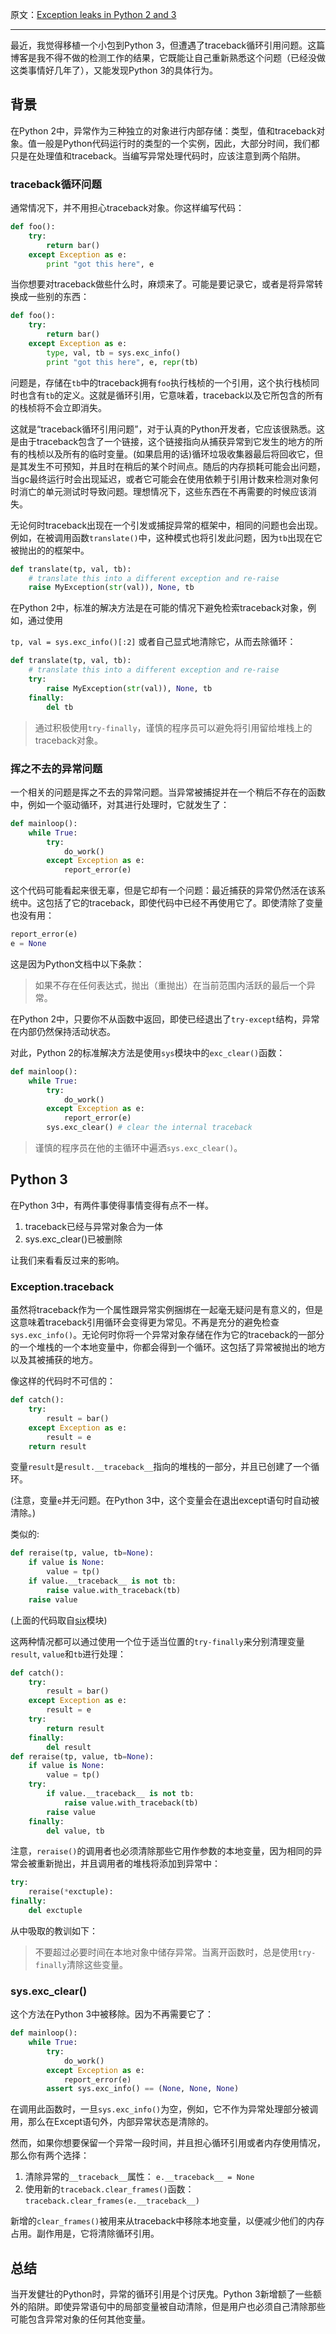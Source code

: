 原文：[Exception leaks in Python 2 and 3](http://cosmicpercolator.com/2016/01/13/exception-leaks-in-python-2-and-3/)

---
最近，我觉得移植一个小包到Python 3，但遭遇了traceback循环引用问题。这篇博客是我不得不做的检测工作的结果，它既能让自己重新熟悉这个问题（已经没做这类事情好几年了），又能发现Python 3的具体行为。

## 背景

在Python 2中，异常作为三种独立的对象进行内部存储：类型，值和traceback对象。值一般是Python代码运行时的类型的一个实例，因此，大部分时间，我们都只是在处理值和traceback。当编写异常处理代码时，应该注意到两个陷阱。

### traceback循环问题

通常情况下，并不用担心traceback对象。你这样编写代码：
```python
def foo():
    try:
        return bar()
    except Exception as e:
        print "got this here", e
```
当你想要对traceback做些什么时，麻烦来了。可能是要记录它，或者是将异常转换成一些别的东西：
```python
def foo():
    try:
        return bar()
    except Exception as e:
        type, val, tb = sys.exc_info()
        print "got this here", e, repr(tb)
```
问题是，存储在`tb`中的traceback拥有`foo`执行栈桢的一个引用，这个执行栈桢同时也含有`tb`的定义。这就是循环引用，它意味着，traceback以及它所包含的所有的栈桢将不会立即消失。

这就是“traceback循环引用问题”，对于认真的Python开发者，它应该很熟悉。这是由于traceback包含了一个链接，这个链接指向从捕获异常到它发生的地方的所有的栈桢以及所有的临时变量。(如果启用的话)循环垃圾收集器最后将回收它，但是其发生不可预知，并且时在稍后的某个时间点。随后的内存损耗可能会出问题，当gc最终运行时会出现延迟，或者它可能会在使用依赖于引用计数来检测对象何时消亡的单元测试时导致问题。理想情况下，这些东西在不再需要的时候应该消失。

无论何时traceback出现在一个引发或捕捉异常的框架中，相同的问题也会出现。例如，在被调用函数`translate()`中，这种模式也将引发此问题，因为`tb`出现在它被抛出的的框架中。
```python
def translate(tp, val, tb):
    # translate this into a different exception and re-raise
    raise MyException(str(val)), None, tb
```
在Python 2中，标准的解决方法是在可能的情况下避免检索traceback对象，例如，通过使用

`tp, val = sys.exc_info()[:2]`
或者自己显式地清除它，从而去除循环：
```python
def translate(tp, val, tb):
    # translate this into a different exception and re-raise
    try:
        raise MyException(str(val)), None, tb
    finally:
        del tb
```
>通过积极使用`try-finally`，谨慎的程序员可以避免将引用留给堆栈上的traceback对象。

### 挥之不去的异常问题

一个相关的问题是挥之不去的异常问题。当异常被捕捉并在一个稍后不存在的函数中，例如一个驱动循环，对其进行处理时，它就发生了：
```python
def mainloop():
    while True:
        try:
            do_work()
        except Exception as e:
            report_error(e)
```
这个代码可能看起来很无辜，但是它却有一个问题：最近捕获的异常仍然活在该系统中。这包括了它的traceback，即使代码中已经不再使用它了。即使清除了变量也没有用：
```python
report_error(e)
e = None
```
这是因为Python文档中以下条款：

>如果不存在任何表达式，抛出（重抛出）在当前范围内活跃的最后一个异常。

在Python 2中，只要你不从函数中返回，即使已经退出了`try-except`结构，异常在内部仍然保持活动状态。

对此，Python 2的标准解决方法是使用`sys`模块中的`exc_clear()`函数：
```python
def mainloop():
    while True:
        try:
            do_work()
        except Exception as e:
            report_error(e)
        sys.exc_clear() # clear the internal traceback
```
>谨慎的程序员在他的主循环中遍洒`sys.exc_clear()`。

## Python 3

在Python 3中，有两件事使得事情变得有点不一样。

1. traceback已经与异常对象合为一体
2. sys.exc_clear()已被删除

让我们来看看反过来的影响。

### Exception.__traceback__

虽然将traceback作为一个属性跟异常实例捆绑在一起毫无疑问是有意义的，但是这意味着traceback引用循环会变得更为常见。不再是充分的避免检查`sys.exc_info()`。无论何时你将一个异常对象存储在作为它的traceback的一部分的一个堆栈的一个本地变量中，你都会得到一个循环。这包括了异常被抛出的地方以及其被捕获的地方。

像这样的代码时不可信的：
```python
def catch():    
    try:
        result = bar()
    except Exception as e:
        result = e
    return result
```
变量`result`是`result.__traceback__`指向的堆栈的一部分，并且已创建了一个循环。

(注意，变量`e`并无问题。在Python 3中，这个变量会在退出except语句时自动被清除。)

类似的:
```python
def reraise(tp, value, tb=None):
    if value is None:
        value = tp()
    if value.__traceback__ is not tb:
        raise value.with_traceback(tb)
    raise value
```
(上面的代码取自[six](https://pypi.python.org/pypi/six)模块)

这两种情况都可以通过使用一个位于适当位置的`try-finally`来分别清理变量`result`, `value`和`tb`进行处理：
```python
def catch():    
    try:
        result = bar()
    except Exception as e:
        result = e
    try:
        return result
    finally:
        del result
def reraise(tp, value, tb=None):
    if value is None:
        value = tp()
    try:
        if value.__traceback__ is not tb:
            raise value.with_traceback(tb)
        raise value
    finally:
        del value, tb
```
注意，`reraise()`的调用者也必须清除那些它用作参数的本地变量，因为相同的异常会被重新抛出，并且调用者的堆栈将添加到异常中：
```python
try:
    reraise(*exctuple):
finally:
    del exctuple
```
从中吸取的教训如下：

>不要超过必要时间在本地对象中储存异常。当离开函数时，总是使用`try-finally`清除这些变量。

### sys.exc_clear()

这个方法在Python 3中被移除。因为不再需要它了：
```python
def mainloop():
    while True:
        try:
            do_work()
        except Exception as e:
            report_error(e)
        assert sys.exc_info() == (None, None, None)
```
在调用此函数时，一旦`sys.exc_info()`为空，例如，它不作为异常处理部分被调用，那么在Except语句外，内部异常状态是清除的。

然而，如果你想要保留一个异常一段时间，并且担心循环引用或者内存使用情况，那么你有两个选择：

1. 清除异常的`__traceback__`属性：
  `e.__traceback__ = None`
2. 使用新的`traceback.clear_frames()`函数：
  `traceback.clear_frames(e.__traceback__)`

新增的`clear_frames()`被用来从traceback中移除本地变量，以便减少他们的内存占用。副作用是，它将清除循环引用。

## 总结

当开发健壮的Python时，异常的循环引用是个讨厌鬼。Python 3新增额了一些额外的陷阱。即使异常语句中的局部变量被自动清除，但是用户也必须自己清除那些可能包含异常对象的任何其他变量。
